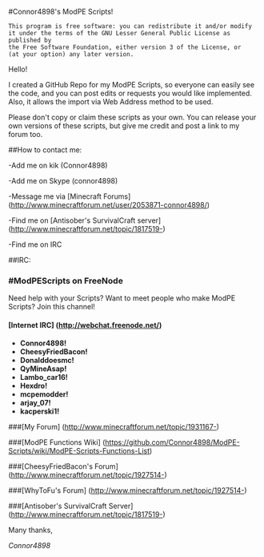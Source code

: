 #Connor4898's ModPE Scripts!

```
This program is free software: you can redistribute it and/or modify
it under the terms of the GNU Lesser General Public License as published by
the Free Software Foundation, either version 3 of the License, or
(at your option) any later version.
```	
Hello!

I created a GitHub Repo for my ModPE Scripts, so everyone can easily see the code, and you can post edits or requests you would like implemented. Also, it allows the import via Web Address method to be used.

Please don't copy or claim these scripts as your own. You can release your own versions of these scripts, but give me credit and post a link to my forum too.

##How to contact me:

-Add me on kik (Connor4898)

-Add me on Skype (connor4898)

-Message me via [Minecraft Forums] (http://www.minecraftforum.net/user/2053871-connor4898/)

-Find me on [Antisober's SurvivalCraft server] (http://www.minecraftforum.net/topic/1817519-)

-Find me on IRC

##IRC:
### #ModPEScripts on FreeNode

Need help with your Scripts? Want to meet people who make ModPE Scripts? Join this channel!

#### [Internet IRC] (http://webchat.freenode.net/)

* __Connor4898!__
* __CheesyFriedBacon!__
* __Donalddoesmc!__
* __QyMineAsap!__
* __Lambo_car16!__
* __Hexdro!__
* __mcpemodder!__
* __arjay_07!__
* __kacperski1!__

###[My Forum] (http://www.minecraftforum.net/topic/1931167-)

###[ModPE Functions Wiki] (https://github.com/Connor4898/ModPE-Scripts/wiki/ModPE-Scripts-Functions-List)

###[CheesyFriedBacon's Forum] (http://www.minecraftforum.net/topic/1927514-)

###[WhyToFu's Forum] (http://www.minecraftforum.net/topic/1927514-)

###[Antisober's SurvivalCraft Server] (http://www.minecraftforum.net/topic/1817519-)

Many thanks,

_Connor4898_
